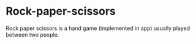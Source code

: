 # Rock-paper-scissors
Rock paper scissors is a hand game (implemented in app) usually played between two people.
